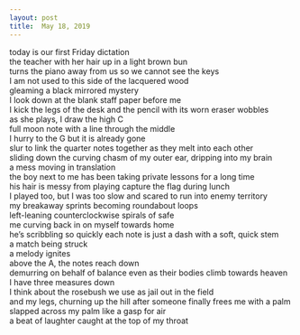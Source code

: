 ```yaml
---
layout: post
title:  May 18, 2019
---
```


today is our first Friday dictation <br>
the teacher with her hair up in a light brown bun <br>
turns the piano away from us so we cannot see the keys <br>
I am not used to this side of the lacquered wood <br>
gleaming a black mirrored mystery <br>
I look down at the blank staff paper before me <br>
I kick the legs of the desk and the pencil with its worn eraser wobbles <br>
as she plays, I draw the high C <br>
full moon note with a line through the middle <br>
I hurry to the G but it is already gone <br>
slur to link the quarter notes together as they melt into each other <br>
sliding down the curving chasm of my outer ear, dripping into my brain <br>
a mess moving in translation <br>
the boy next to me has been taking private lessons for a long time <br>
his hair is messy from playing capture the flag during lunch <br>
I played too, but I was too slow and scared to run into enemy territory <br>
my breakaway sprints becoming roundabout loops <br>
left-leaning counterclockwise spirals of safe <br>
me curving back in on myself towards home <br>
he’s scribbling so quickly each note is just a dash with a soft, quick stem <br>
a match being struck <br>
a melody ignites <br>
above the A, the notes reach down <br>
demurring on behalf of balance even as their bodies climb towards heaven <br>
I have three measures down <br>
I think about the rosebush we use as jail out in the field <br>
and my legs, churning up the hill after someone finally frees me with a palm slapped across my palm like a gasp for air <br>
a beat of laughter caught at the top of my throat

